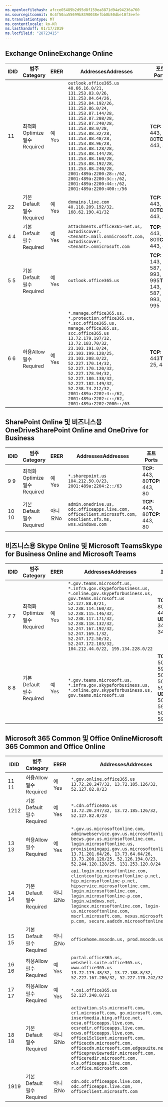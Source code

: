 ```yaml
---
ms.openlocfilehash: afcce05489b2d95d8f159ea8871d94a94236a760
ms.sourcegitcommit: 0c4f50aa55699b8390038efbb8b50dbe10f3eefe
ms.translationtype: MT
ms.contentlocale: ko-KR
ms.lasthandoff: 01/17/2019
ms.locfileid: "28723415"
---
```

<!--THIS FILE IS AUTOMATICALLY GENERATED. MANUAL CHANGES WILL BE OVERWRITTEN.-->
<!--Please contact the Office 365 Endpoints team with any questions.-->
<!--USGovGCCHigh endpoints version 2019011701-->
<!--File generated 2019-01-17 11:00:17.2215-->

## <a name="exchange-online"></a><span data-ttu-id="3b01e-101">Exchange Online</span><span class="sxs-lookup"><span data-stu-id="3b01e-101">Exchange Online</span></span>

<span data-ttu-id="3b01e-102">ID</span><span class="sxs-lookup"><span data-stu-id="3b01e-102">ID</span></span> | <span data-ttu-id="3b01e-103">범주</span><span class="sxs-lookup"><span data-stu-id="3b01e-103">Category</span></span> | <span data-ttu-id="3b01e-104">ER</span><span class="sxs-lookup"><span data-stu-id="3b01e-104">ER</span></span> | <span data-ttu-id="3b01e-105">Addresses</span><span class="sxs-lookup"><span data-stu-id="3b01e-105">Addresses</span></span> | <span data-ttu-id="3b01e-106">포트</span><span class="sxs-lookup"><span data-stu-id="3b01e-106">Ports</span></span>
-- | -------------------- | --- | ------------------------------------------------------------------------------------------------------------------------------------------------------------------------------------------------------------------------------------------------------------------------------------------------------------------------------------------------------------------------------------------------------------------------------------------------ | -------------------------------
<span data-ttu-id="3b01e-107">1</span><span class="sxs-lookup"><span data-stu-id="3b01e-107">1</span></span> | <span data-ttu-id="3b01e-108">최적화</span><span class="sxs-lookup"><span data-stu-id="3b01e-108">Optimize</span></span><BR><span data-ttu-id="3b01e-109">필수</span><span class="sxs-lookup"><span data-stu-id="3b01e-109">Required</span></span> | <span data-ttu-id="3b01e-110">예</span><span class="sxs-lookup"><span data-stu-id="3b01e-110">Yes</span></span> | `outlook.office365.us`<BR>`40.66.16.0/21, 131.253.83.0/26, 131.253.84.64/26, 131.253.84.192/26, 131.253.86.0/24, 131.253.87.144/28, 131.253.87.208/28, 131.253.87.240/28, 131.253.88.0/28, 131.253.88.32/28, 131.253.88.48/28, 131.253.88.96/28, 131.253.88.128/28, 131.253.88.144/28, 131.253.88.160/28, 131.253.88.192/28, 131.253.88.240/28, 2001:489a:2200:28::/62, 2001:489a:2200:3c::/62, 2001:489a:2200:44::/62, 2001:489a:2200:400::/56` | <span data-ttu-id="3b01e-111">**TCP:** 443, 80</span><span class="sxs-lookup"><span data-stu-id="3b01e-111">**TCP:** 443, 80</span></span>
<span data-ttu-id="3b01e-112">2</span><span class="sxs-lookup"><span data-stu-id="3b01e-112">2</span></span> | <span data-ttu-id="3b01e-113">기본</span><span class="sxs-lookup"><span data-stu-id="3b01e-113">Default</span></span><BR><span data-ttu-id="3b01e-114">필수</span><span class="sxs-lookup"><span data-stu-id="3b01e-114">Required</span></span> | <span data-ttu-id="3b01e-115">예</span><span class="sxs-lookup"><span data-stu-id="3b01e-115">Yes</span></span> | `domains.live.com`<BR>`40.118.209.192/32, 168.62.190.41/32` | <span data-ttu-id="3b01e-116">**TCP:** 443, 80</span><span class="sxs-lookup"><span data-stu-id="3b01e-116">**TCP:** 443, 80</span></span>
<span data-ttu-id="3b01e-117">4 </span><span class="sxs-lookup"><span data-stu-id="3b01e-117">4</span></span> | <span data-ttu-id="3b01e-118">기본</span><span class="sxs-lookup"><span data-stu-id="3b01e-118">Default</span></span><BR><span data-ttu-id="3b01e-119">필수</span><span class="sxs-lookup"><span data-stu-id="3b01e-119">Required</span></span> | <span data-ttu-id="3b01e-120">예</span><span class="sxs-lookup"><span data-stu-id="3b01e-120">Yes</span></span> | `attachments.office365-net.us, autodiscover.<tenant>.mail.onmicrosoft.com, autodiscover.<tenant>.onmicrosoft.com` | <span data-ttu-id="3b01e-121">**TCP:** 443, 80</span><span class="sxs-lookup"><span data-stu-id="3b01e-121">**TCP:** 443, 80</span></span>
<span data-ttu-id="3b01e-122">5 </span><span class="sxs-lookup"><span data-stu-id="3b01e-122">5</span></span> | <span data-ttu-id="3b01e-123">기본</span><span class="sxs-lookup"><span data-stu-id="3b01e-123">Default</span></span><BR><span data-ttu-id="3b01e-124">필수</span><span class="sxs-lookup"><span data-stu-id="3b01e-124">Required</span></span> | <span data-ttu-id="3b01e-125">예</span><span class="sxs-lookup"><span data-stu-id="3b01e-125">Yes</span></span> | `outlook.office365.us` | <span data-ttu-id="3b01e-126">**TCP:** 143, 25, 587, 993, 995</span><span class="sxs-lookup"><span data-stu-id="3b01e-126">**TCP:** 143, 25, 587, 993, 995</span></span>
<span data-ttu-id="3b01e-127">6 </span><span class="sxs-lookup"><span data-stu-id="3b01e-127">6</span></span> | <span data-ttu-id="3b01e-128">허용</span><span class="sxs-lookup"><span data-stu-id="3b01e-128">Allow</span></span><BR><span data-ttu-id="3b01e-129">필수</span><span class="sxs-lookup"><span data-stu-id="3b01e-129">Required</span></span> | <span data-ttu-id="3b01e-130">예</span><span class="sxs-lookup"><span data-stu-id="3b01e-130">Yes</span></span> | `*.manage.office365.us, *.protection.office365.us, *.scc.office365.us, manage.office365.us, scc.office365.us`<BR>`13.72.179.197/32, 13.72.183.70/32, 23.103.191.0/24, 23.103.199.128/25, 23.103.208.0/22, 52.227.170.14/32, 52.227.170.120/32, 52.227.178.94/32, 52.227.180.138/32, 52.227.182.149/32, 52.238.74.212/32, 2001:489a:2202:4::/62, 2001:489a:2202:c::/62, 2001:489a:2202:2000::/63` | <span data-ttu-id="3b01e-131">**TCP:** 25, 443</span><span class="sxs-lookup"><span data-stu-id="3b01e-131">**TCP:** 25, 443</span></span>

## <a name="sharepoint-online-and-onedrive-for-business"></a><span data-ttu-id="3b01e-132">SharePoint Online 및 비즈니스용 OneDrive</span><span class="sxs-lookup"><span data-stu-id="3b01e-132">SharePoint Online and OneDrive for Business</span></span>

<span data-ttu-id="3b01e-133">ID</span><span class="sxs-lookup"><span data-stu-id="3b01e-133">ID</span></span> | <span data-ttu-id="3b01e-134">범주</span><span class="sxs-lookup"><span data-stu-id="3b01e-134">Category</span></span> | <span data-ttu-id="3b01e-135">ER</span><span class="sxs-lookup"><span data-stu-id="3b01e-135">ER</span></span> | <span data-ttu-id="3b01e-136">Addresses</span><span class="sxs-lookup"><span data-stu-id="3b01e-136">Addresses</span></span> | <span data-ttu-id="3b01e-137">포트</span><span class="sxs-lookup"><span data-stu-id="3b01e-137">Ports</span></span>
-- | -------------------- | --- | ----------------------------------------------------------------------------------------------------------- | ----------------
<span data-ttu-id="3b01e-138">9 </span><span class="sxs-lookup"><span data-stu-id="3b01e-138">9</span></span> | <span data-ttu-id="3b01e-139">최적화</span><span class="sxs-lookup"><span data-stu-id="3b01e-139">Optimize</span></span><BR><span data-ttu-id="3b01e-140">필수</span><span class="sxs-lookup"><span data-stu-id="3b01e-140">Required</span></span> | <span data-ttu-id="3b01e-141">예</span><span class="sxs-lookup"><span data-stu-id="3b01e-141">Yes</span></span> | `*.sharepoint.us`<BR>`104.212.50.0/23, 2001:489a:2204:2::/63` | <span data-ttu-id="3b01e-142">**TCP:** 443, 80</span><span class="sxs-lookup"><span data-stu-id="3b01e-142">**TCP:** 443, 80</span></span>
<span data-ttu-id="3b01e-143">10 </span><span class="sxs-lookup"><span data-stu-id="3b01e-143">10</span></span> | <span data-ttu-id="3b01e-144">기본</span><span class="sxs-lookup"><span data-stu-id="3b01e-144">Default</span></span><BR><span data-ttu-id="3b01e-145">필수</span><span class="sxs-lookup"><span data-stu-id="3b01e-145">Required</span></span> | <span data-ttu-id="3b01e-146">아니요</span><span class="sxs-lookup"><span data-stu-id="3b01e-146">No</span></span> | `admin.onedrive.us, odc.officeapps.live.com, officeclient.microsoft.com, oneclient.sfx.ms, wns.windows.com` | <span data-ttu-id="3b01e-147">**TCP:** 443, 80</span><span class="sxs-lookup"><span data-stu-id="3b01e-147">**TCP:** 443, 80</span></span>

## <a name="skype-for-business-online-and-microsoft-teams"></a><span data-ttu-id="3b01e-148">비즈니스용 Skype Online 및 Microsoft Teams</span><span class="sxs-lookup"><span data-stu-id="3b01e-148">Skype for Business Online and Microsoft Teams</span></span>

<span data-ttu-id="3b01e-149">ID</span><span class="sxs-lookup"><span data-stu-id="3b01e-149">ID</span></span> | <span data-ttu-id="3b01e-150">범주</span><span class="sxs-lookup"><span data-stu-id="3b01e-150">Category</span></span> | <span data-ttu-id="3b01e-151">ER</span><span class="sxs-lookup"><span data-stu-id="3b01e-151">ER</span></span> | <span data-ttu-id="3b01e-152">Addresses</span><span class="sxs-lookup"><span data-stu-id="3b01e-152">Addresses</span></span> | <span data-ttu-id="3b01e-153">포트</span><span class="sxs-lookup"><span data-stu-id="3b01e-153">Ports</span></span>
-- | -------------------- | --- | --------------------------------------------------------------------------------------------------------------------------------------------------------------------------------------------------------------------------------------------------------------------------------------------------------------------------------- | --------------------------------------------------
<span data-ttu-id="3b01e-154">7 </span><span class="sxs-lookup"><span data-stu-id="3b01e-154">7</span></span> | <span data-ttu-id="3b01e-155">최적화</span><span class="sxs-lookup"><span data-stu-id="3b01e-155">Optimize</span></span><BR><span data-ttu-id="3b01e-156">필수</span><span class="sxs-lookup"><span data-stu-id="3b01e-156">Required</span></span> | <span data-ttu-id="3b01e-157">예</span><span class="sxs-lookup"><span data-stu-id="3b01e-157">Yes</span></span> | `*.gov.teams.microsoft.us, *.infra.gov.skypeforbusiness.us, *.online.gov.skypeforbusiness.us, gov.teams.microsoft.us`<BR>`52.127.88.0/21, 52.238.114.160/32, 52.238.115.146/32, 52.238.117.171/32, 52.238.118.132/32, 52.247.167.192/32, 52.247.169.1/32, 52.247.172.50/32, 52.247.172.103/32, 104.212.44.0/22, 195.134.228.0/22` | <span data-ttu-id="3b01e-158">**TCP:** 443, 80</span><span class="sxs-lookup"><span data-stu-id="3b01e-158">**TCP:** 443, 80</span></span><BR><span data-ttu-id="3b01e-159">**UDP:** 3478</span><span class="sxs-lookup"><span data-stu-id="3b01e-159">**UDP:** 3478</span></span>
<span data-ttu-id="3b01e-160">8 </span><span class="sxs-lookup"><span data-stu-id="3b01e-160">8</span></span> | <span data-ttu-id="3b01e-161">기본</span><span class="sxs-lookup"><span data-stu-id="3b01e-161">Default</span></span><BR><span data-ttu-id="3b01e-162">필수</span><span class="sxs-lookup"><span data-stu-id="3b01e-162">Required</span></span> | <span data-ttu-id="3b01e-163">예</span><span class="sxs-lookup"><span data-stu-id="3b01e-163">Yes</span></span> | `*.gov.teams.microsoft.us, *.infra.gov.skypeforbusiness.us, *.online.gov.skypeforbusiness.us, gov.teams.microsoft.us` | <span data-ttu-id="3b01e-164">**TCP:** 5061, 50000-59999</span><span class="sxs-lookup"><span data-stu-id="3b01e-164">**TCP:** 5061, 50000-59999</span></span><BR><span data-ttu-id="3b01e-165">**UDP:** 50000-59999</span><span class="sxs-lookup"><span data-stu-id="3b01e-165">**UDP:** 50000-59999</span></span>

## <a name="microsoft-365-common-and-office-online"></a><span data-ttu-id="3b01e-166">Microsoft 365 Common 및 Office Online</span><span class="sxs-lookup"><span data-stu-id="3b01e-166">Microsoft 365 Common and Office Online</span></span>

<span data-ttu-id="3b01e-167">ID</span><span class="sxs-lookup"><span data-stu-id="3b01e-167">ID</span></span> | <span data-ttu-id="3b01e-168">범주</span><span class="sxs-lookup"><span data-stu-id="3b01e-168">Category</span></span> | <span data-ttu-id="3b01e-169">ER</span><span class="sxs-lookup"><span data-stu-id="3b01e-169">ER</span></span> | <span data-ttu-id="3b01e-170">Addresses</span><span class="sxs-lookup"><span data-stu-id="3b01e-170">Addresses</span></span> | <span data-ttu-id="3b01e-171">포트</span><span class="sxs-lookup"><span data-stu-id="3b01e-171">Ports</span></span>
-- | ------------------- | --- | ---------------------------------------------------------------------------------------------------------------------------------------------------------------------------------------------------------------------------------------------------------------------------------------------------------------------------------------------------------------------------------------------- | ----------------
<span data-ttu-id="3b01e-172">11 </span><span class="sxs-lookup"><span data-stu-id="3b01e-172">11</span></span> | <span data-ttu-id="3b01e-173">허용</span><span class="sxs-lookup"><span data-stu-id="3b01e-173">Allow</span></span><BR><span data-ttu-id="3b01e-174">필수</span><span class="sxs-lookup"><span data-stu-id="3b01e-174">Required</span></span> | <span data-ttu-id="3b01e-175">예</span><span class="sxs-lookup"><span data-stu-id="3b01e-175">Yes</span></span> | `*.gov.online.office365.us`<BR>`13.72.20.247/32, 13.72.185.126/32, 52.127.82.0/23` | <span data-ttu-id="3b01e-176">**TCP:** 443</span><span class="sxs-lookup"><span data-stu-id="3b01e-176">**TCP:** 443</span></span>
<span data-ttu-id="3b01e-177">12</span><span class="sxs-lookup"><span data-stu-id="3b01e-177">12</span></span> | <span data-ttu-id="3b01e-178">기본</span><span class="sxs-lookup"><span data-stu-id="3b01e-178">Default</span></span><BR><span data-ttu-id="3b01e-179">필수</span><span class="sxs-lookup"><span data-stu-id="3b01e-179">Required</span></span> | <span data-ttu-id="3b01e-180">예</span><span class="sxs-lookup"><span data-stu-id="3b01e-180">Yes</span></span> | `*.cdn.office365.us`<BR>`13.72.20.247/32, 13.72.185.126/32, 52.127.82.0/23` | <span data-ttu-id="3b01e-181">**TCP:** 443</span><span class="sxs-lookup"><span data-stu-id="3b01e-181">**TCP:** 443</span></span>
<span data-ttu-id="3b01e-182">13 </span><span class="sxs-lookup"><span data-stu-id="3b01e-182">13</span></span> | <span data-ttu-id="3b01e-183">허용</span><span class="sxs-lookup"><span data-stu-id="3b01e-183">Allow</span></span><BR><span data-ttu-id="3b01e-184">필수</span><span class="sxs-lookup"><span data-stu-id="3b01e-184">Required</span></span> | <span data-ttu-id="3b01e-185">예</span><span class="sxs-lookup"><span data-stu-id="3b01e-185">Yes</span></span> | `*.gov.us.microsoftonline.com, adminwebservice.gov.us.microsoftonline.com, becws.gov.us.microsoftonline.com, login.microsoftonline.us, provisioningapi.gov.us.microsoftonline.com`<BR>`13.71.201.64/26, 13.73.64.64/26, 13.73.208.128/25, 52.126.194.0/23, 52.244.120.128/25, 131.253.120.0/24` | <span data-ttu-id="3b01e-186">**TCP:** 443</span><span class="sxs-lookup"><span data-stu-id="3b01e-186">**TCP:** 443</span></span>
<span data-ttu-id="3b01e-187">14 </span><span class="sxs-lookup"><span data-stu-id="3b01e-187">14</span></span> | <span data-ttu-id="3b01e-188">기본</span><span class="sxs-lookup"><span data-stu-id="3b01e-188">Default</span></span><BR><span data-ttu-id="3b01e-189">필수</span><span class="sxs-lookup"><span data-stu-id="3b01e-189">Required</span></span> | <span data-ttu-id="3b01e-190">아니요</span><span class="sxs-lookup"><span data-stu-id="3b01e-190">No</span></span> | `api.login.microsoftonline.com, clientconfig.microsoftonline-p.net, hip.microsoftonline-p.net, hipservice.microsoftonline.com, login.microsoftonline.com, login.microsoftonline-p.com, login.windows.net, loginex.microsoftonline.com, login-us.microsoftonline.com, mscrl.microsoft.com, nexus.microsoftonline-p.com, secure.aadcdn.microsoftonline-p.com` | <span data-ttu-id="3b01e-191">**TCP:** 443</span><span class="sxs-lookup"><span data-stu-id="3b01e-191">**TCP:** 443</span></span>
<span data-ttu-id="3b01e-192">15 </span><span class="sxs-lookup"><span data-stu-id="3b01e-192">15</span></span> | <span data-ttu-id="3b01e-193">기본</span><span class="sxs-lookup"><span data-stu-id="3b01e-193">Default</span></span><BR><span data-ttu-id="3b01e-194">필수</span><span class="sxs-lookup"><span data-stu-id="3b01e-194">Required</span></span> | <span data-ttu-id="3b01e-195">아니요</span><span class="sxs-lookup"><span data-stu-id="3b01e-195">No</span></span> | `officehome.msocdn.us, prod.msocdn.us` | <span data-ttu-id="3b01e-196">**TCP:** 443, 80</span><span class="sxs-lookup"><span data-stu-id="3b01e-196">**TCP:** 443, 80</span></span>
<span data-ttu-id="3b01e-197">16 </span><span class="sxs-lookup"><span data-stu-id="3b01e-197">16</span></span> | <span data-ttu-id="3b01e-198">허용</span><span class="sxs-lookup"><span data-stu-id="3b01e-198">Allow</span></span><BR><span data-ttu-id="3b01e-199">필수</span><span class="sxs-lookup"><span data-stu-id="3b01e-199">Required</span></span> | <span data-ttu-id="3b01e-200">예</span><span class="sxs-lookup"><span data-stu-id="3b01e-200">Yes</span></span> | `portal.office365.us, webshell.suite.office365.us, www.office365.us`<BR>`13.72.179.48/32, 13.72.188.8/32, 52.227.167.206/32, 52.227.170.242/32` | <span data-ttu-id="3b01e-201">**TCP:** 443, 80</span><span class="sxs-lookup"><span data-stu-id="3b01e-201">**TCP:** 443, 80</span></span>
<span data-ttu-id="3b01e-202">17 </span><span class="sxs-lookup"><span data-stu-id="3b01e-202">17</span></span> | <span data-ttu-id="3b01e-203">허용</span><span class="sxs-lookup"><span data-stu-id="3b01e-203">Allow</span></span><BR><span data-ttu-id="3b01e-204">필수</span><span class="sxs-lookup"><span data-stu-id="3b01e-204">Required</span></span> | <span data-ttu-id="3b01e-205">예</span><span class="sxs-lookup"><span data-stu-id="3b01e-205">Yes</span></span> | `*.osi.office365.us`<BR>`52.127.240.0/21` | <span data-ttu-id="3b01e-206">**TCP:** 443</span><span class="sxs-lookup"><span data-stu-id="3b01e-206">**TCP:** 443</span></span>
<span data-ttu-id="3b01e-207">18 </span><span class="sxs-lookup"><span data-stu-id="3b01e-207">18</span></span> | <span data-ttu-id="3b01e-208">기본</span><span class="sxs-lookup"><span data-stu-id="3b01e-208">Default</span></span><BR><span data-ttu-id="3b01e-209">필수</span><span class="sxs-lookup"><span data-stu-id="3b01e-209">Required</span></span> | <span data-ttu-id="3b01e-210">아니요</span><span class="sxs-lookup"><span data-stu-id="3b01e-210">No</span></span> | `activation.sls.microsoft.com, crl.microsoft.com, go.microsoft.com, insertmedia.bing.office.net, ocsa.officeapps.live.com, ocsredir.officeapps.live.com, ocws.officeapps.live.com, office15client.microsoft.com, officecdn.microsoft.com, officecdn.microsoft.com.edgesuite.net, officepreviewredir.microsoft.com, officeredir.microsoft.com, ols.officeapps.live.com, r.office.microsoft.com` | <span data-ttu-id="3b01e-211">**TCP:** 443, 80</span><span class="sxs-lookup"><span data-stu-id="3b01e-211">**TCP:** 443, 80</span></span>
<span data-ttu-id="3b01e-212">19</span><span class="sxs-lookup"><span data-stu-id="3b01e-212">19</span></span> | <span data-ttu-id="3b01e-213">기본</span><span class="sxs-lookup"><span data-stu-id="3b01e-213">Default</span></span><BR><span data-ttu-id="3b01e-214">필수</span><span class="sxs-lookup"><span data-stu-id="3b01e-214">Required</span></span> | <span data-ttu-id="3b01e-215">아니요</span><span class="sxs-lookup"><span data-stu-id="3b01e-215">No</span></span> | `cdn.odc.officeapps.live.com, odc.officeapps.live.com, officeclient.microsoft.com` | <span data-ttu-id="3b01e-216">**TCP:** 443, 80</span><span class="sxs-lookup"><span data-stu-id="3b01e-216">**TCP:** 443, 80</span></span>
